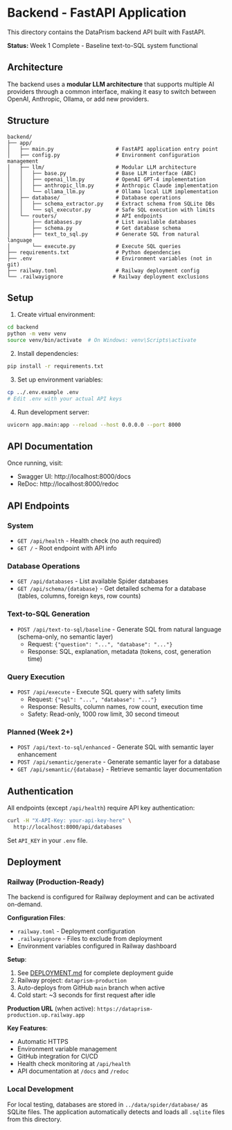 # Backend - FastAPI Application

This directory contains the DataPrism backend API built with FastAPI.

**Status:** Week 1 Complete - Baseline text-to-SQL system functional

## Architecture

The backend uses a **modular LLM architecture** that supports multiple AI providers through a common interface, making it easy to switch between OpenAI, Anthropic, Ollama, or add new providers.

## Structure

```
backend/
├── app/
│   ├── main.py                    # FastAPI application entry point
│   ├── config.py                  # Environment configuration management
│   ├── llm/                       # Modular LLM architecture
│   │   ├── base.py                # Base LLM interface (ABC)
│   │   ├── openai_llm.py          # OpenAI GPT-4 implementation
│   │   ├── anthropic_llm.py       # Anthropic Claude implementation
│   │   └── ollama_llm.py          # Ollama local LLM implementation
│   ├── database/                  # Database operations
│   │   ├── schema_extractor.py    # Extract schema from SQLite DBs
│   │   └── sql_executor.py        # Safe SQL execution with limits
│   └── routers/                   # API endpoints
│       ├── databases.py           # List available databases
│       ├── schema.py              # Get database schema
│       ├── text_to_sql.py         # Generate SQL from natural language
│       └── execute.py             # Execute SQL queries
├── requirements.txt               # Python dependencies
├── .env                           # Environment variables (not in git)
├── railway.toml                   # Railway deployment config
└── .railwayignore                # Railway deployment exclusions
```

## Setup

1. Create virtual environment:
```bash
cd backend
python -m venv venv
source venv/bin/activate  # On Windows: venv\Scripts\activate
```

2. Install dependencies:
```bash
pip install -r requirements.txt
```

3. Set up environment variables:
```bash
cp ../.env.example .env
# Edit .env with your actual API keys
```

4. Run development server:
```bash
uvicorn app.main:app --reload --host 0.0.0.0 --port 8000
```

## API Documentation

Once running, visit:
- Swagger UI: http://localhost:8000/docs
- ReDoc: http://localhost:8000/redoc

## API Endpoints

### System
- `GET /api/health` - Health check (no auth required)
- `GET /` - Root endpoint with API info

### Database Operations
- `GET /api/databases` - List available Spider databases
- `GET /api/schema/{database}` - Get detailed schema for a database (tables, columns, foreign keys, row counts)

### Text-to-SQL Generation
- `POST /api/text-to-sql/baseline` - Generate SQL from natural language (schema-only, no semantic layer)
  - Request: `{"question": "...", "database": "..."}`
  - Response: SQL, explanation, metadata (tokens, cost, generation time)

### Query Execution
- `POST /api/execute` - Execute SQL query with safety limits
  - Request: `{"sql": "...", "database": "..."}`
  - Response: Results, column names, row count, execution time
  - Safety: Read-only, 1000 row limit, 30 second timeout

### Planned (Week 2+)
- `POST /api/text-to-sql/enhanced` - Generate SQL with semantic layer enhancement
- `POST /api/semantic/generate` - Generate semantic layer for a database
- `GET /api/semantic/{database}` - Retrieve semantic layer documentation

## Authentication

All endpoints (except `/api/health`) require API key authentication:

```bash
curl -H "X-API-Key: your-api-key-here" \
  http://localhost:8000/api/databases
```

Set `API_KEY` in your `.env` file.

## Deployment

### Railway (Production-Ready)

The backend is configured for Railway deployment and can be activated on-demand.

**Configuration Files**:
- `railway.toml` - Deployment configuration
- `.railwayignore` - Files to exclude from deployment
- Environment variables configured in Railway dashboard

**Setup**:
1. See [DEPLOYMENT.md](../DEPLOYMENT.md) for complete deployment guide
2. Railway project: `dataprism-production`
3. Auto-deploys from GitHub `main` branch when active
4. Cold start: ~3 seconds for first request after idle

**Production URL** (when active): `https://dataprism-production.up.railway.app`

**Key Features**:
- Automatic HTTPS
- Environment variable management
- GitHub integration for CI/CD
- Health check monitoring at `/api/health`
- API documentation at `/docs` and `/redoc`

### Local Development

For local testing, databases are stored in `../data/spider/database/` as SQLite files. The application automatically detects and loads all `.sqlite` files from this directory.
